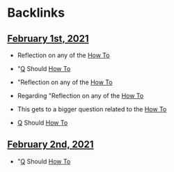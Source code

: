 
# Backlinks
## [February 1st, 2021](<February 1st, 2021.md>)
- Reflection on any of the [How To](<How To.md>)

- "[Q](<Q.md>) Should [How To](<How To.md>)

- "Reflection on any of the [How To](<How To.md>)

- Regarding "Reflection on any of the [How To](<How To.md>)

- This gets to a bigger question related to the [How To](<How To.md>)

- [Q](<Q.md>) Should [How To](<How To.md>)

## [February 2nd, 2021](<February 2nd, 2021.md>)
- "[Q](<Q.md>) Should [How To](<How To.md>)


